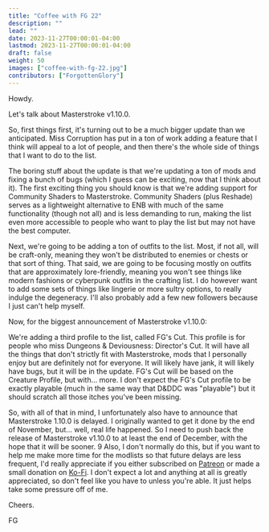 ```yaml
---
title: "Coffee with FG 22"
description: ""
lead: ""
date: 2023-11-27T00:00:01-04:00
lastmod: 2023-11-27T00:00:01-04:00
draft: false
weight: 50
images: ["coffee-with-fg-22.jpg"]
contributors: ["ForgottenGlory"]
---
```


Howdy.

Let's talk about Masterstroke v1.10.0.

So, first things first, it's turning out to be a much bigger update than we anticipated. Miss Corruption has put in a ton of work adding a feature that I think will appeal to a lot of people, and then there's the whole side of things that I want to do to the list.

The boring stuff about the update is that we're updating a ton of mods and fixing a bunch of bugs (which I guess can be exciting, now that I think about it). The first exciting thing you should know is that we're adding support for Community Shaders to Masterstroke. Community Shaders (plus Reshade) serves as a lightweight alternative to ENB with much of the same functionality (though not all) and is less demanding to run, making the list even more accessible to people who want to play the list but may not have the best computer.

Next, we're going to be adding a ton of outfits to the list. Most, if not all, will be craft-only, meaning they won't be distributed to enemies or chests or that sort of thing. That said, we are going to be focusing mostly on outfits that are approximately lore-friendly, meaning you won't see things like modern fashions or cyberpunk outfits in the crafting list. I do however want to add some sets of things like lingerie or more sultry options, to really indulge the degeneracy.
I'll also probably add a few new followers because I just can't help myself.

Now, for the biggest announcement of Masterstroke v1.10.0:

We're adding a third profile to the list, called FG's Cut. This profile is for people who miss Dungeons & Deviousness: Director's Cut. It will have all the things that don't strictly fit with Masterstroke, mods that I personally enjoy but are definitely not for everyone. It will likely have jank, it will likely have bugs, but it will be in the update. FG's Cut will be based on the Creature Profile, but with... more. I don't expect the FG's Cut profile to be exactly playable (much in the same way that D&DDC was "playable") but it should scratch all those itches you've been missing.

So, with all of that in mind, I unfortunately also have to announce that Masterstroke 1.10.0 is delayed. I originally wanted to get it done by the end of November, but... well, real life happened. So I need to push back the release of Masterstroke v1.10.0 to at least the end of December, with the hope that it will be sooner.
9
Also, I don't normally do this, but if you want to help me make more time for the modlists so that future delays are less frequent, I'd really appreciate if you either subscribed on [Patreon](https://www.patreon.com/LivingSkyrim) or made a small donation on [Ko-Fi](https://ko-fi.com/forgottenglory). I don't expect a lot and anything at all is greatly appreciated, so don't feel like you have to unless you're able. It just helps take some pressure off of me.

Cheers.

FG